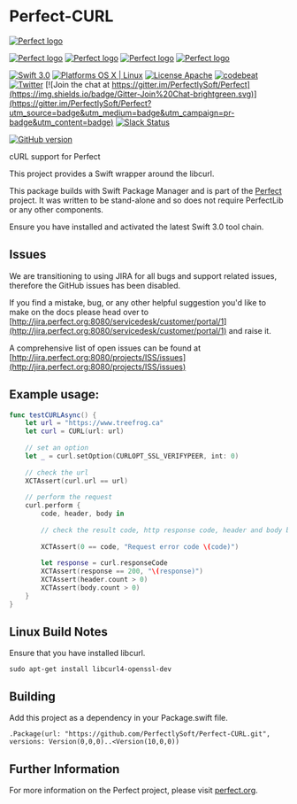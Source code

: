 # Perfect-CURL

[![Perfect logo](http://www.perfect.org/github/Perfect_GH_header_854.jpg)](http://perfect.org/get-involved.html)

[![Perfect logo](http://www.perfect.org/github/Perfect_GH_button_1_Star.jpg)](https://github.com/PerfectlySoft/Perfect)
[![Perfect logo](http://www.perfect.org/github/Perfect_GH_button_2_Git.jpg)](https://gitter.im/PerfectlySoft/Perfect)
[![Perfect logo](http://www.perfect.org/github/Perfect_GH_button_3_twit.jpg)](https://twitter.com/perfectlysoft)
[![Perfect logo](http://www.perfect.org/github/Perfect_GH_button_4_slack.jpg)](http://perfect.ly)


[![Swift 3.0](https://img.shields.io/badge/Swift-3.0-orange.svg?style=flat)](https://developer.apple.com/swift/)
[![Platforms OS X | Linux](https://img.shields.io/badge/Platforms-OS%20X%20%7C%20Linux%20-lightgray.svg?style=flat)](https://developer.apple.com/swift/)
[![License Apache](https://img.shields.io/badge/License-Apache-lightgrey.svg?style=flat)](http://perfect.org/licensing.html)
[![codebeat](https://codebeat.co/badges/85f8f628-6ce8-4818-867c-21b523484ee9)](https://codebeat.co/projects/github-com-perfectlysoft-perfect)
[![Twitter](https://img.shields.io/badge/Twitter-@PerfectlySoft-blue.svg?style=flat)](http://twitter.com/PerfectlySoft)
[![Join the chat at https://gitter.im/PerfectlySoft/Perfect](https://img.shields.io/badge/Gitter-Join%20Chat-brightgreen.svg)](https://gitter.im/PerfectlySoft/Perfect?utm_source=badge&utm_medium=badge&utm_campaign=pr-badge&utm_content=badge)
[![Slack Status](http://perfect.ly/badge.svg)](http://perfect.ly)

[![GitHub version](https://badge.fury.io/gh/PerfectlySoft%2FPerfect-CURL.svg)](https://badge.fury.io/gh/PerfectlySoft%2FPerfect-CURL)

cURL support for Perfect



This project provides a Swift wrapper around the libcurl.

This package builds with Swift Package Manager and is part of the [Perfect](https://github.com/PerfectlySoft/Perfect) project. It was written to be stand-alone and so does not require PerfectLib or any other components.

Ensure you have installed and activated the latest Swift 3.0 tool chain.

## Issues

We are transitioning to using JIRA for all bugs and support related issues, therefore the GitHub issues has been disabled.

If you find a mistake, bug, or any other helpful suggestion you'd like to make on the docs please head over to [http://jira.perfect.org:8080/servicedesk/customer/portal/1](http://jira.perfect.org:8080/servicedesk/customer/portal/1) and raise it.

A comprehensive list of open issues can be found at [http://jira.perfect.org:8080/projects/ISS/issues](http://jira.perfect.org:8080/projects/ISS/issues)

## Example usage:

```swift
func testCURLAsync() {
    let url = "https://www.treefrog.ca"
    let curl = CURL(url: url)
    
    // set an option
    let _ = curl.setOption(CURLOPT_SSL_VERIFYPEER, int: 0)
    
    // check the url
    XCTAssert(curl.url == url)
    
    // perform the request
    curl.perform {
        code, header, body in
        
        // check the result code, http response code, header and body bytes
        
        XCTAssert(0 == code, "Request error code \(code)")
        
        let response = curl.responseCode
        XCTAssert(response == 200, "\(response)")
        XCTAssert(header.count > 0)
        XCTAssert(body.count > 0)
    }
}
```

## Linux Build Notes

Ensure that you have installed libcurl.

```
sudo apt-get install libcurl4-openssl-dev
```

## Building

Add this project as a dependency in your Package.swift file.

```
.Package(url: "https://github.com/PerfectlySoft/Perfect-CURL.git", versions: Version(0,0,0)..<Version(10,0,0))
```


## Further Information
For more information on the Perfect project, please visit [perfect.org](http://perfect.org).
